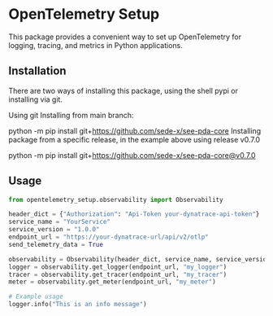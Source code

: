 # OpenTelemetry Setup

This package provides a convenient way to set up OpenTelemetry for logging, tracing, and metrics in Python applications.

## Installation

There are two ways of installing this package, using the shell pypi or installing via git.

Using git
Installing from main branch:

python -m pip install git+https://github.com/sede-x/see-pda-core
Installing package from a specific release, in the example above using release v0.7.0

python -m pip install git+https://github.com/sede-x/see-pda-core@v0.7.0


## Usage

```python
from opentelemetry_setup.observability import Observability

header_dict = {"Authorization": "Api-Token your-dynatrace-api-token"}
service_name = "YourService"
service_version = "1.0.0"
endpoint_url = "https://your-dynatrace-url/api/v2/otlp"
send_telemetry_data = True

observability = Observability(header_dict, service_name, service_version, send_telemetry_data)
logger = observability.get_logger(endpoint_url, "my_logger")
tracer = observability.get_tracer(endpoint_url, "my_tracer")
meter = observability.get_meter(endpoint_url, "my_meter")

# Example usage
logger.info("This is an info message")
